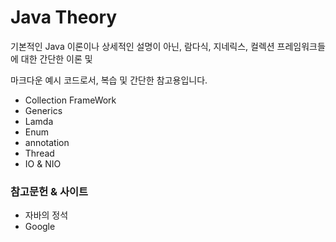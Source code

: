 
# **Java Theory**

기본적인 Java 이론이나 상세적인 설명이 아닌, 람다식, 지네릭스, 컬렉션 프레임워크들에 대한 간단한 이론 및 

마크다운 예시 코드로서, 복습 및 간단한 참고용입니다.

* Collection FrameWork
* Generics
* Lamda
* Enum
* annotation
* Thread
* IO & NIO 




### 참고문헌 & 사이트


* 자바의 정석
* Google